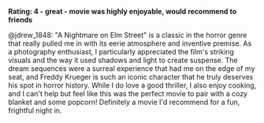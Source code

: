 **Rating: 4 - great - movie was highly enjoyable, would recommend to friends**

@jdrew_1848: "A Nightmare on Elm Street" is a classic in the horror genre that really pulled me in with its eerie atmosphere and inventive premise. As a photography enthusiast, I particularly appreciated the film's striking visuals and the way it used shadows and light to create suspense. The dream sequences were a surreal experience that had me on the edge of my seat, and Freddy Krueger is such an iconic character that he truly deserves his spot in horror history. While I do love a good thriller, I also enjoy cooking, and I can't help but feel like this was the perfect movie to pair with a cozy blanket and some popcorn! Definitely a movie I'd recommend for a fun, frightful night in.